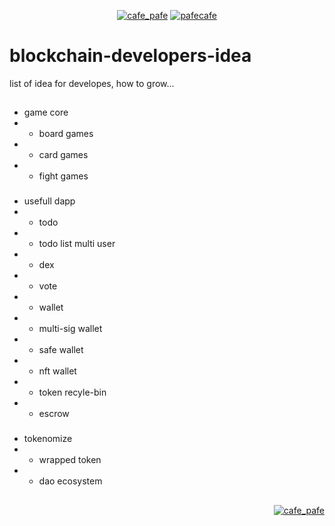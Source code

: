 <p align="center"> 
  <a href="https://twitter.com/cafe_pafe" target="blank"><img src="https://img.shields.io/twitter/follow/cafe_pafe?logo=twitter&style=plastic&labelColor=334455" alt="cafe_pafe" /></a> 
<a href="https://youtube.com/pafecafe" target="blank"><img src="https://img.shields.io/badge/youtube-watch-red/follow/cafe_pafe?logo=youtube&style=plastic&logoColor=red&labelColor=334455" alt="pafecafe" /></a> 
</p>

# blockchain-developers-idea
list of idea for developes, how to grow...
##

- game core
 - - board games
 - - card games
 - - fight games

###

- usefull dapp
- - todo
- - todo list multi user
- - dex
- - vote
- - wallet
- - multi-sig wallet
- - safe wallet
- - nft wallet
- - token recyle-bin
- - escrow

###

- tokenomize
- - wrapped token
- - dao ecosystem

##
<p align="right"> 
  <a href="https://github.com/mosi-sol/blockchain-developers-idea" target="blank"><img src="https://img.shields.io/badge/Ver-0.1-blue" alt="cafe_pafe" /></a>  
</p>
